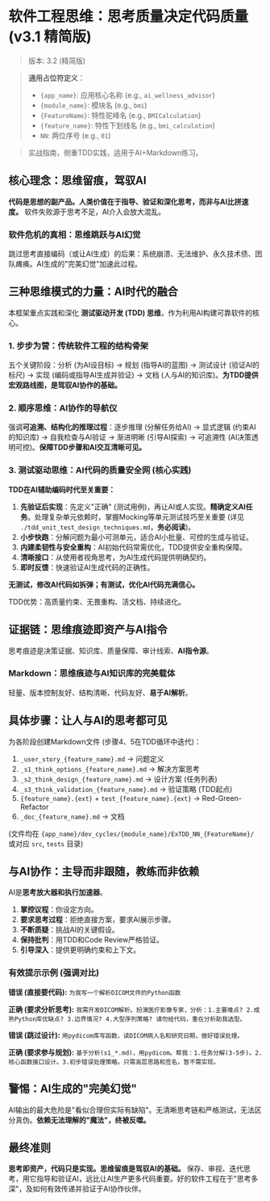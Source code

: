 # 软件工程思维：思考质量决定代码质量 (v3.1 精简版)
> 版本: 3.2 (精简版)

> **通用占位符定义**：
> - `{app_name}`: 应用核心名称 (e.g., `ai_wellness_advisor`)
> - `{module_name}`: 模块名 (e.g., `bmi`)
> - `{FeatureName}`: 特性驼峰名 (e.g., `BMICalculation`)
> - `{feature_name}`: 特性下划线名 (e.g., `bmi_calculation`)
> - `NN`: 两位序号 (e.g., `01`)

> 实战指南，侧重TDD实践，适用于AI+Markdown练习。

## 核心理念：思维留痕，驾驭AI

**代码是思想的副产品。人类价值在于指导、验证和深化思考，而非与AI比拼速度。** 软件失败源于思考不足，AI介入会放大混乱。

### 软件危机的真相：思维跳跃与AI幻觉

跳过思考直接编码（或让AI生成）的后果：系统崩溃、无法维护、永久技术债、团队瘫痪。AI生成的"完美幻觉"加速此过程。

## 三种思维模式的力量：AI时代的融合

本框架重点实践和深化 **测试驱动开发 (TDD) 思维**，作为利用AI构建可靠软件的核心。

### 1. 步步为营：传统软件工程的结构骨架

五个关键阶段：分析 (为AI设目标) -> 规划 (指导AI的蓝图) -> 测试设计 (验证AI的标尺) -> 实现 (编码或指导AI生成并验证) -> 文档 (人与AI的知识库)。**为TDD提供宏观路线图，是驾驭AI协作的基础。**

### 2. 顺序思维：AI协作的导航仪

强调**可追溯、结构化的推理过程**：逐步推理 (分解任务给AI) -> 显式逻辑 (约束AI的知识库) -> 自我检查与AI验证 -> 渐进明晰 (引导AI探索) -> 可追溯性 (AI决策透明可控)。**保障TDD步骤和AI交互清晰可见。**

### 3. 测试驱动思维：AI代码的质量安全网 (核心实践)

**TDD在AI辅助编码时代至关重要：**

1.  **先验证后实现**：先定义"正确" (测试用例)，再让AI或人实现。**精确定义AI任务**。处理复杂单元依赖时，掌握Mocking等单元测试技巧至关重要 (详见 `./tdd_unit_test_design_techniques.md`，**务必阅读**)。
2.  **小步快跑**：分解问题为最小可测单元，适合AI小批量、可控的生成与验证。
3.  **内建柔韧性与安全重构**：AI初始代码常需优化，TDD提供安全重构保障。
4.  **清晰接口**：从使用者视角思考，为AI生成代码提供明确契约。
5.  **即时反馈**：快速验证AI生成代码的正确性。

**无测试，修改AI代码如拆弹；有测试，优化AI代码充满信心。**

TDD优势：高质量约束、无畏重构、活文档、持续进化。

## 证据链：思维痕迹即资产与AI指令

思考痕迹是决策证据、知识库、质量保障、审计线索、**AI指令源**。

### Markdown：思维痕迹与AI知识库的完美载体

轻量、版本控制友好、结构清晰、代码友好、**易于AI解析**。

## 具体步骤：让人与AI的思考都可见

为各阶段创建Markdown文件 (步骤4、5在TDD循环中迭代)：

1. `_user_story_{feature_name}.md` → 问题定义
2. `_s1_think_options_{feature_name}.md` → 解决方案思考
3. `_s2_think_design_{feature_name}.md` → 设计方案 (任务列表)
4. `_s3_think_validation_{feature_name}.md` → 验证策略 (TDD起点)
5. `{feature_name}.{ext}` + `test_{feature_name}.{ext}` → Red-Green-Refactor
6. `_doc_{feature_name}.md` → 文档

(文件均在 `{app_name}/dev_cycles/{module_name}/ExTDD_NN_{FeatureName}/` 或对应 `src`, `tests` 目录)

## 与AI协作：主导而非跟随，教练而非依赖

AI是**思考放大器和执行加速器**。

1. **掌控议程**：你设定方向。
2. **要求思考过程**：拒绝直接方案，要求AI展示步骤。
3. **不断质疑**：挑战AI的关键假设。
4. **保持批判**：用TDD和Code Review严格验证。
5. **引导深入**：提供更明确约束和上下文。

### 有效提示示例 (强调对比)

**错误 (直接要代码):**
`为我写一个解析DICOM文件的Python函数`

**正确 (要求分析思考):**
`我需开发DICOM解析。扮演医疗影像专家，分析：1.主要难点? 2.成熟Python库优缺点? 3.边界情况? 4.大型序列策略? 请勿给代码，重在分析助我选型。`

**错误 (跳过设计):**
`用pydicom库写函数，读DICOM病人名和研究日期，做好错误处理。`

**正确 (要求参与规划):**
`基于分析(s1_*.md)，用pydicom。帮我：1.任务分解(3-5步)。2.核心函数接口设计。3.初步错误处理策略。只需高层思路和签名，暂不需实现。`

## 警惕：AI生成的"完美幻觉"

AI输出的最大危险是"看似合理但实际有缺陷"。无清晰思考链和严格测试，无法区分真伪。**依赖无法理解的"魔法"，终被反噬。**

## 最终准则

**思考即资产，代码只是实现。思维留痕是驾驭AI的基础。** 保存、审视、迭代思考，用它指导和验证AI，远比让AI生产更多代码重要。好的软件工程在于"思考多深"，及如何有效传递并验证于AI协作伙伴。